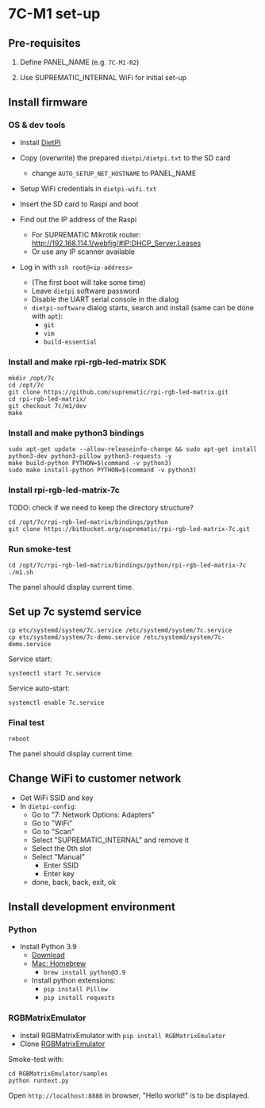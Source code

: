 # 7C-M1 set-up

## Pre-requisites

1) Define PANEL_NAME (e.g. `7C-M1-R2`)

2) Use SUPREMATIC_INTERNAL WiFi for initial set-up


## Install firmware

### OS & dev tools

- Install [DietPI](https://dietpi.com/docs/install/)

- Copy (overwrite) the prepared `dietpi/dietpi.txt` to the SD card
    - change `AUTO_SETUP_NET_HOSTNAME` to PANEL_NAME
- Setup WiFi credentials in `dietpi-wifi.txt`

- Insert the SD card to Raspi and boot

- Find out the IP address of the Raspi
    - For SUPREMATIC Mikrotik router: http://192.168.114.1/webfig/#IP:DHCP_Server.Leases
    - Or use any IP scanner available

- Log in with `ssh root@<ip-address>`
    - (The first boot will take some time)
    - Leave `dietpi` software password    
    - Disable the UART serial console in the dialog
    - `dietpi-software` dialog starts, search and install (same can be done with `apt`):
      - `git`
      - `vim`
      - `build-essential`
      
### Install and make rpi-rgb-led-matrix SDK

```shell
mkdir /opt/7c
cd /opt/7c
git clone https://github.com/suprematic/rpi-rgb-led-matrix.git
cd rpi-rgb-led-matrix/
git checkout 7c/m1/dev
make
```

### Install and make python3 bindings

```shell
sudo apt-get update --allow-releaseinfo-change && sudo apt-get install python3-dev python3-pillow python3-requests -y
make build-python PYTHON=$(command -v python3)
sudo make install-python PYTHON=$(command -v python3)
```

### Install rpi-rgb-led-matrix-7c

TODO: check if we need to keep the directory structure?

```shell
cd /opt/7c/rpi-rgb-led-matrix/bindings/python
git clone https://bitbucket.org/suprematic/rpi-rgb-led-matrix-7c.git
```


### Run smoke-test

```shell
cd /opt/7c/rpi-rgb-led-matrix/bindings/python/rpi-rgb-led-matrix-7c
./m1.sh
```

The panel should display current time.

## Set up 7c systemd service

```shell
cp etc/systemd/system/7c.service /etc/systemd/system/7c.service
cp etc/systemd/system/7c-demo.service /etc/systemd/system/7c-demo.service
```

Service start:
```shell
systemctl start 7c.service
```

Service auto-start:
```shell
systemctl enable 7c.service
```


### Final test

```shell
reboot
```

The panel should display current time.


## Change WiFi to customer network

- Get WiFi SSID and key
- In `dietpi-config`:
    - Go to "7: Network Options: Adapters"
    - Go to "WiFi"
    - Go to "Scan"
    - Select "SUPREMATIC_INTERNAL" and remove it
    - Select the 0th slot
    - Select "Manual"
        - Enter SSID
        - Enter key
    - done, back, back, exit, ok

    


## Install development environment

### Python

- Install Python 3.9
    - [Download](https://www.python.org/downloads/release/python-3916/)
    - [Mac: Homebrew](https://formulae.brew.sh/formula/python@3.9)
        - `brew install python@3.9`
    - Install python extensions:
        - `pip install Pillow`
        - `pip install requests`

### RGBMatrixEmulator

- Install RGBMatrixEmulator with `pip install RGBMatrixEmulator`
- Clone [RGBMatrixEmulator](https://github.com/ty-porter/RGBMatrixEmulator)

Smoke-test with:
```
cd RGBMatrixEmulator/samples
python runtext.py
```

Open `http://localhost:8888` in browser, "Hello world!" is to be displayed.
